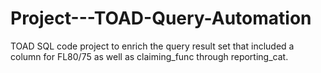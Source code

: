 # Project---TOAD-Query-Automation
TOAD SQL code project to enrich the query result set that included a column for FL80/75 as well as claiming_func through reporting_cat.

